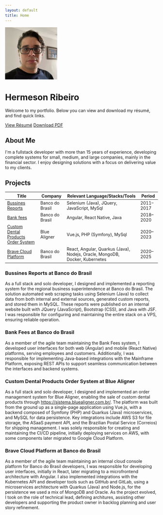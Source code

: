 ```yaml
---
layout: default
title: Home
---
```


<div class="hero">
  <img src="/assets/img/profile.jpeg" alt="Profile" width="172" height="172" />
  <div>
    <h1>Hermeson Ribeiro</h1>
    <p>Welcome to my portfolio. Below you can view and download my résumé, and find quick links.</p>
    <div class="badges">
      <a href="/resume/" class="btn">View Résumé</a>
      <a href="/(en)curriculum-vitae.pdf" download class="btn">Download PDF</a>
    </div>
  </div>
</div>

## About Me

I'm a fullstack developer with more than 15 years of experience, developing complete systems for small, medium, and large companies, mainly in the financial sector. I enjoy designing solutions with a focus on delivering value to my clients.

## Projects

| Title                                                                                        | Company         | Relevant Language/Stacks/Tools                                              | Period    |
| -------------------------------------------------------------------------------------------- | --------------- | --------------------------------------------------------------------------- | --------- |
| [Bussines Reports](/#bussines-reports-at-banco-do-brasil)                                    | Banco do Brasil | Selenium (Java), JQuery, JavaScript, MySql                                  | 2011–2017 |
| [Bank fees](/#bank-fees-at-banco-do-brasil)                                                  | Banco do Brasil | Angular, React Native, Java                                                 | 2018–2020 |
| [Custom Dental Products Order System](/#custom-dental-products-order-system-at-blue-aligner) | Blue Aligner    | Vue.js, PHP (Symfony), MySql                                                | 2020–2023 |
| [Brave Cloud Platform](/#brave-cloud-platform-at-banco-do-brasil)                            | Banco do Brasil | React, Angular, Quarkus (Java), Nodejs, Oracle, MongoDB, Docker, Kubernetes | 2020–2025 |

### Bussines Reports at Banco do Brasil

As a full stack and solo developer, I designed and implemented a reporting system for the regional business superintendence at Banco do Brasil. The solution automated web scraping tasks using Selenium (Java) to collect data from both internal and external sources, generated custom reports, and stored them in MySQL. These reports were published on an internal website built with JQuery (JavaScript), Bootstrap (CSS), and Java with JSF. I was responsible for configuring and maintaining the entire stack on a VPS, ensuring reliable operation.

### Bank Fees at Banco do Brasil
As a member of the agile team maintaining the Bank Fees system, I developed user interfaces for both web (Angular) and mobile (React Native) platforms, serving employees and customers. Additionally, I was responsible for implementing Java-based integrations with the Mainframe Platform, exposing REST APIs to support seamless communication between the interfaces and backend systems.

### Custom Dental Products Order System at Blue Aligner

As a full stack and solo developer, I designed and implemented an order management system for Blue Aligner, enabling the sale of custom dental products through https://sistema.bluealigner.com.br/. The platform was built from the ground up as a single-page application using Vue.js, with a backend composed of Symfony (PHP) and Quarkus (Java) microservices, and MySQL for data persistence. Key integrations include AWS S3 for file storage, the ASaaS payment API, and the Brazilian Postal Service (Correios) for shipping management. I was solely responsible for creating and maintaining the CI/CD pipeline, initially deploying services on AWS, with some components later migrated to Google Cloud Platform.

### Brave Cloud Platform at Banco do Brasil

As a member of the agile team maintaining an internal cloud console platform for Banco do Brasil developers, I was responsible for developing user interfaces, initially in React, later migrating to a microfrontend architecture with Angular. I also implemented integrations with the Kubernetes API and developer tools such as GitHub and GitLab, using a microservices architecture with Quarkus (Java) and Node.js, for the persistence we used a mix of MongoDB and Oracle. As the project evolved, I took on the role of technical lead, defining architures, assisting other developers and supporting the product owner in backlog planning and user story refinement.
